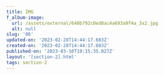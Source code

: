 ```yaml
---
title: IMG
f_album-image:
  url: /assets/external/640b792c0ed8ac4a693a9f4a_3x2.jpg
  alt: null
slug: '06'
updated-on: '2023-02-28T14:44:17.683Z'
created-on: '2023-02-28T14:44:17.683Z'
published-on: '2023-03-10T19:15:35.027Z'
layout: '[section-2].html'
tags: section-2
---
```



